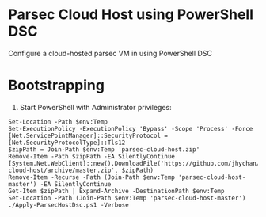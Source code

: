 # Parsec Cloud Host using PowerShell DSC
Configure a cloud-hosted parsec VM in using PowerShell DSC

# Bootstrapping
1. Start PowerShell with Administrator privileges:
```
Set-Location -Path $env:Temp
Set-ExecutionPolicy -ExecutionPolicy 'Bypass' -Scope 'Process' -Force
[Net.ServicePointManager]::SecurityProtocol = [Net.SecurityProtocolType]::Tls12
$zipPath = Join-Path $env:Temp 'parsec-cloud-host.zip'
Remove-Item -Path $zipPath -EA SilentlyContinue
[System.Net.WebClient]::new().DownloadFile('https://github.com/jhychan/parsec-cloud-host/archive/master.zip', $zipPath)
Remove-Item -Recurse -Path (Join-Path $env:Temp 'parsec-cloud-host-master') -EA SilentlyContinue
Get-Item $zipPath | Expand-Archive -DestinationPath $env:Temp
Set-Location -Path (Join-Path $env:Temp 'parsec-cloud-host-master')
./Apply-ParsecHostDsc.ps1 -Verbose
```
